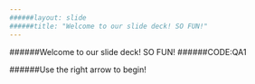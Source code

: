 ```yaml
---
######layout: slide
######title: "Welcome to our slide deck! SO FUN!"
---
```

######Welcome to our slide deck! SO FUN!
######CODE:QA1

######Use the right arrow to begin!

